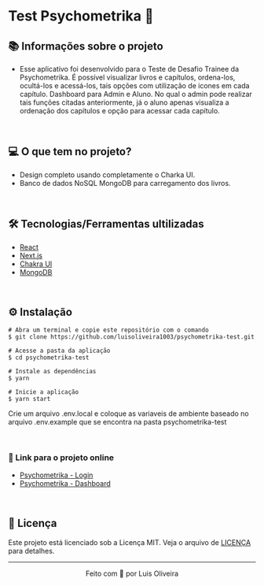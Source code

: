 # Test Psychometrika 💜

## 📚 Informações sobre o projeto

* Esse aplicativo foi desenvolvido para o Teste de Desafio Trainee da Psychometrika. É possível visualizar livros e capítulos, ordena-los, ocultá-los e acessá-los, tais opções com utilização de icones em cada capítulo. Dashboard para Admin e Aluno. No qual o admin pode realizar tais funções citadas anteriormente, já o aluno apenas visualiza a ordenação dos capítulos e opção para acessar cada capítulo.

&nbsp;

## 💻 O que tem no projeto?

* Design completo usando completamente o Charka UI.
* Banco de dados NoSQL MongoDB para carregamento dos livros.

&nbsp;

## 🛠️ Tecnologias/Ferramentas ultilizadas

* [React](https://pt-br.reactjs.org/)
* [Next.js](https://nextjs.org/)
* [Chakra UI](https://chakra-ui.com/)
* [MongoDB](https://www.mongodb.com/)


&nbsp;

## ⚙️ Instalação
```
# Abra um terminal e copie este repositório com o comando
$ git clone https://github.com/luisoliveira1003/psychometrika-test.git
```

```
# Acesse a pasta da aplicação
$ cd psychometrika-test

# Instale as dependências
$ yarn

# Inicie a aplicação
$ yarn start

```

Crie um arquivo .env.local e coloque as variaveis
de ambiente baseado no arquivo .env.example que
se encontra na pasta psychometrika-test

&nbsp;

### 🔗 Link para o projeto online

* [Psychometrika - Login](https://psychometrika-test-71jmwppqo-luisoliveira1003.vercel.app/)
* [Psychometrika - Dashboard](https://psychometrika-test-71jmwppqo-luisoliveira1003.vercel.app/dashboard)

&nbsp;

## 📝 Licença

Este projeto está licenciado sob a Licença MIT. Veja o arquivo de [LICENÇA](https://github.com/luisoliveira1003/psychometrika-test/blob/main/LICENSE) para detalhes.


---

<p align="center">Feito com 💜 por Luis Oliveira</p>
